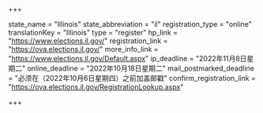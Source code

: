 +++

state_name = "Illinois"
state_abbreviation = "il"
registration_type = "online"
translationKey = "Illinois"
type = "register"
hp_link = "https://www.elections.il.gov/"
registration_link = "https://ova.elections.il.gov/"
more_info_link = "https://www.elections.il.gov/Default.aspx"
ip_deadline = "2022年11月8日星期二"
online_deadline = "2022年10月18日星期二"
mail_postmarked_deadline = "必须在（2022年10月6日星期四）之前加盖邮戳"
confirm_registration_link = "https://ova.elections.il.gov/RegistrationLookup.aspx"

+++
